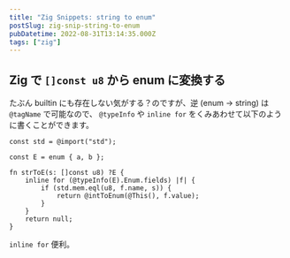 ```yaml
---
title: "Zig Snippets: string to enum"
postSlug: zig-snip-string-to-enum
pubDatetime: 2022-08-31T13:14:35.000Z
tags: ["zig"]
---
```


## Zig で `[]const u8` から enum に変換する

たぶん builtin にも存在しない気がする？のですが、逆 (enum → string) は `@tagName` で可能なので、 `@typeInfo` や `inline for` をくみあわせて以下のように書くことができます。

```zig
const std = @import("std");

const E = enum { a, b };

fn strToE(s: []const u8) ?E {
    inline for (@typeInfo(E).Enum.fields) |f| {
        if (std.mem.eql(u8, f.name, s)) {
            return @intToEnum(@This(), f.value);
        }
    }
    return null;
}
```

`inline for` 便利。
